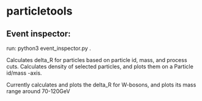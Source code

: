# particletools


## Event inspector:

run: python3 event_inspector.py .

Calculates delta_R for particles based on particle id, mass, and process cuts. 
Calculates density of selected particles, and plots them on a Particle id/mass -axis.

Currently calculates and plots the delta_R for W-bosons, and plots its mass range around 70-120GeV
